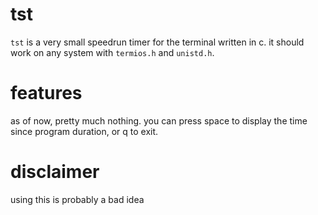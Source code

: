 # tst
`tst` is a very small speedrun timer for the terminal written in c. it should
work on any system with `termios.h` and `unistd.h`.

# features
as of now, pretty much nothing. you can press space to display the time
since program duration, or q to exit.

# disclaimer
using this is probably a bad idea

